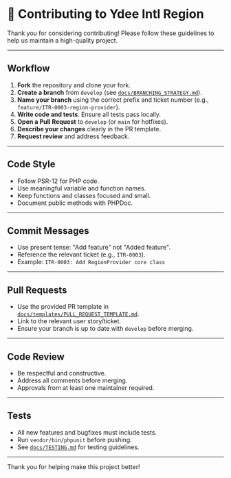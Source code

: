 # 🤝 Contributing to Ydee Intl Region

Thank you for considering contributing! Please follow these guidelines to help us maintain a high-quality project.

---

## Workflow
1. **Fork** the repository and clone your fork.
2. **Create a branch** from `develop` (see [`docs/BRANCHING_STRATEGY.md`](./docs/BRANCHING_STRATEGY.md)).
3. **Name your branch** using the correct prefix and ticket number (e.g., `feature/ITR-0003-region-provider`).
4. **Write code and tests**. Ensure all tests pass locally.
5. **Open a Pull Request** to `develop` (or `main` for hotfixes).
6. **Describe your changes** clearly in the PR template.
7. **Request review** and address feedback.

---

## Code Style
- Follow PSR-12 for PHP code.
- Use meaningful variable and function names.
- Keep functions and classes focused and small.
- Document public methods with PHPDoc.

---

## Commit Messages
- Use present tense: "Add feature" not "Added feature".
- Reference the relevant ticket (e.g., `ITR-0003`).
- Example: `ITR-0003: Add RegionProvider core class`

---

## Pull Requests
- Use the provided PR template in [`docs/templates/PULL_REQUEST_TEMPLATE.md`](./docs/templates/PULL_REQUEST_TEMPLATE.md).
- Link to the relevant user story/ticket.
- Ensure your branch is up to date with `develop` before merging.

---

## Code Review
- Be respectful and constructive.
- Address all comments before merging.
- Approvals from at least one maintainer required.

---

## Tests
- All new features and bugfixes must include tests.
- Run `vendor/bin/phpunit` before pushing.
- See [`docs/TESTING.md`](./docs/TESTING.md) for testing guidelines.

---

Thank you for helping make this project better! 